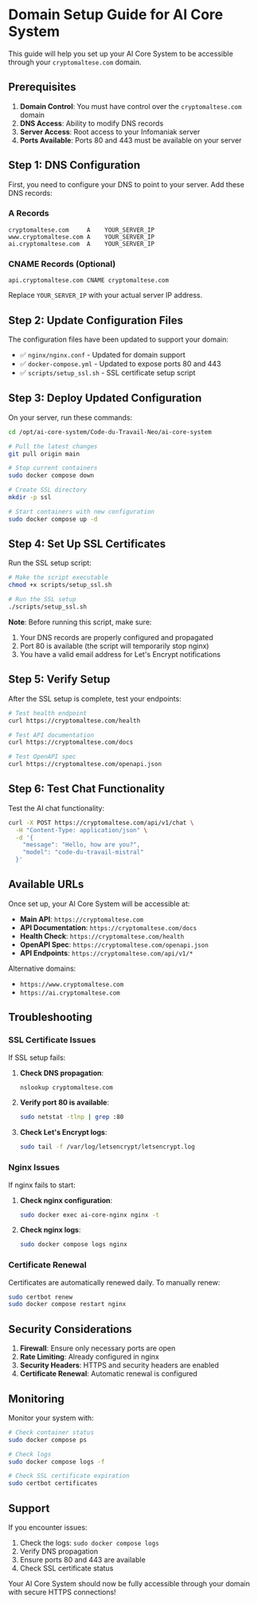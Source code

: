 # Domain Setup Guide for AI Core System

This guide will help you set up your AI Core System to be accessible through your `cryptomaltese.com` domain.

## Prerequisites

1. **Domain Control**: You must have control over the `cryptomaltese.com` domain
2. **DNS Access**: Ability to modify DNS records
3. **Server Access**: Root access to your Infomaniak server
4. **Ports Available**: Ports 80 and 443 must be available on your server

## Step 1: DNS Configuration

First, you need to configure your DNS to point to your server. Add these DNS records:

### A Records
```
cryptomaltese.com     A    YOUR_SERVER_IP
www.cryptomaltese.com A    YOUR_SERVER_IP
ai.cryptomaltese.com  A    YOUR_SERVER_IP
```

### CNAME Records (Optional)
```
api.cryptomaltese.com CNAME cryptomaltese.com
```

Replace `YOUR_SERVER_IP` with your actual server IP address.

## Step 2: Update Configuration Files

The configuration files have been updated to support your domain:

- ✅ `nginx/nginx.conf` - Updated for domain support
- ✅ `docker-compose.yml` - Updated to expose ports 80 and 443
- ✅ `scripts/setup_ssl.sh` - SSL certificate setup script

## Step 3: Deploy Updated Configuration

On your server, run these commands:

```bash
cd /opt/ai-core-system/Code-du-Travail-Neo/ai-core-system

# Pull the latest changes
git pull origin main

# Stop current containers
sudo docker compose down

# Create SSL directory
mkdir -p ssl

# Start containers with new configuration
sudo docker compose up -d
```

## Step 4: Set Up SSL Certificates

Run the SSL setup script:

```bash
# Make the script executable
chmod +x scripts/setup_ssl.sh

# Run the SSL setup
./scripts/setup_ssl.sh
```

**Note**: Before running this script, make sure:
1. Your DNS records are properly configured and propagated
2. Port 80 is available (the script will temporarily stop nginx)
3. You have a valid email address for Let's Encrypt notifications

## Step 5: Verify Setup

After the SSL setup is complete, test your endpoints:

```bash
# Test health endpoint
curl https://cryptomaltese.com/health

# Test API documentation
curl https://cryptomaltese.com/docs

# Test OpenAPI spec
curl https://cryptomaltese.com/openapi.json
```

## Step 6: Test Chat Functionality

Test the AI chat functionality:

```bash
curl -X POST https://cryptomaltese.com/api/v1/chat \
  -H "Content-Type: application/json" \
  -d '{
    "message": "Hello, how are you?",
    "model": "code-du-travail-mistral"
  }'
```

## Available URLs

Once set up, your AI Core System will be accessible at:

- **Main API**: `https://cryptomaltese.com`
- **API Documentation**: `https://cryptomaltese.com/docs`
- **Health Check**: `https://cryptomaltese.com/health`
- **OpenAPI Spec**: `https://cryptomaltese.com/openapi.json`
- **API Endpoints**: `https://cryptomaltese.com/api/v1/*`

Alternative domains:
- `https://www.cryptomaltese.com`
- `https://ai.cryptomaltese.com`

## Troubleshooting

### SSL Certificate Issues

If SSL setup fails:

1. **Check DNS propagation**:
   ```bash
   nslookup cryptomaltese.com
   ```

2. **Verify port 80 is available**:
   ```bash
   sudo netstat -tlnp | grep :80
   ```

3. **Check Let's Encrypt logs**:
   ```bash
   sudo tail -f /var/log/letsencrypt/letsencrypt.log
   ```

### Nginx Issues

If nginx fails to start:

1. **Check nginx configuration**:
   ```bash
   sudo docker exec ai-core-nginx nginx -t
   ```

2. **Check nginx logs**:
   ```bash
   sudo docker compose logs nginx
   ```

### Certificate Renewal

Certificates are automatically renewed daily. To manually renew:

```bash
sudo certbot renew
sudo docker compose restart nginx
```

## Security Considerations

1. **Firewall**: Ensure only necessary ports are open
2. **Rate Limiting**: Already configured in nginx
3. **Security Headers**: HTTPS and security headers are enabled
4. **Certificate Renewal**: Automatic renewal is configured

## Monitoring

Monitor your system with:

```bash
# Check container status
sudo docker compose ps

# Check logs
sudo docker compose logs -f

# Check SSL certificate expiration
sudo certbot certificates
```

## Support

If you encounter issues:

1. Check the logs: `sudo docker compose logs`
2. Verify DNS propagation
3. Ensure ports 80 and 443 are available
4. Check SSL certificate status

Your AI Core System should now be fully accessible through your domain with secure HTTPS connections! 